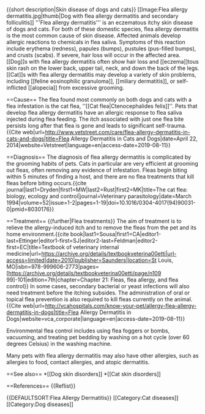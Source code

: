 {{short description|Skin disease of dogs and cats}}
[[Image:Flea allergy dermatitis.jpg|thumb|Dog with flea allergy dermatitis and secondary folliculitis]]
'''Flea allergy dermatitis''' is an eczematous itchy skin disease of dogs and cats. For both of these domestic species, flea allergy dermatitis is the most common cause of skin disease. Affected animals develop allergic reactions to chemicals in flea saliva. Symptoms of this reaction include erythema (redness), papules (bumps), pustules (pus-filled bumps), and crusts (scabs). If severe, hair loss will occur in the affected area. [[Dog]]s with flea allergy dermatitis often show hair loss and [[eczema]]tous skin rash on the lower back, upper tail, neck, and down the back of the legs. [[Cat]]s with flea allergy dermatitis may develop a variety of skin problems, including [[feline eosinophilic granuloma]], [[miliary dermatitis]], or self-inflicted [[alopecia]] from excessive grooming.<ref name=":0" />

==Cause==
The flea found most commonly on both dogs and cats with a flea infestation is the cat flea, ''[[Cat flea|Ctenocephalides felis]]''.<ref name="Sousa 2010" /> Pets that develop flea allergy dermatitis have an allergic response to flea saliva injected during flea feeding. The itch associated with just one flea bite persists long after that flea is gone and leads to significant self-trauma.<ref name=":0">{{Cite web|url=http://www.vetstreet.com/care/flea-allergy-dermatitis-in-cats-and-dogs|title=Flea Allergy Dermatitis in Cats and Dogs|date=April 22, 2014|website=Vetstreet|language=en|access-date=2019-08-11}}</ref>

==Diagnosis==
The diagnosis of flea allergy dermatitis is complicated by the grooming habits of pets. Cats in particular are very efficient at grooming out fleas, often removing any evidence of infestation. Fleas begin biting within 5 minutes of finding a host, and there are no flea treatments that kill fleas before biting occurs.<ref name="Dryden 1994">{{cite journal|last1=Dryden|first1=MW|last2=Rust|first2=MK|title=The cat flea: biology, ecology and control|journal=Veterinary parasitology|date=March 1994|volume=52|issue=1-2|pages=1-19|doi=10.1016/0304-4017(94)90031-0|pmid=8030176}}</ref> 

==Treatment==
{{further|Flea treatments}}
The aim of treatment is to relieve the allergy-induced itch and to remove the fleas from the pet and its home environment.<ref name="Sousa 2010">{{cite book|last1=Sousa|first1=CA|editor1-last=Ettinger|editor1-first=SJ|editor2-last=Feldman|editor2-first=EC|title=Textbook of veterinary internal medicine|url=https://archive.org/details/textbookveterina00etti|url-access=limited|date=2010|publisher=Saunders|location=St Louis, MO|isbn=978-999606-2773|pages=[https://archive.org/details/textbookveterina00etti/page/n109 99]-101|edition=7th|chapter=Chapter 21: Fleas, flea allergy, and flea control}}</ref> In some cases, secondary bacterial or yeast infections will also need treatment before the itching subsides. The administration of oral or topical flea prevention is also required to kill fleas currently on the animal.<ref>{{Cite web|url=http://vcahospitals.com/know-your-pet/allergy-flea-allergy-dermatitis-in-dogs|title=Flea Allergy Dermatitis in Dogs|website=vca_corporate|language=en|access-date=2019-08-11}}</ref>

Environmental flea control includes using flea foggers or bombs, vacuuming, and treating pet bedding by washing on a hot cycle (over 60 degrees Celsius) in the washing machine. 

Many pets with flea allergy dermatitis may also have other allergies, such as allergies to food, contact allergies, and atopic dermatitis.

==See also==
*[[Dog skin disorders]]
*[[Cat skin disorders]]

==References==
{{Reflist}}


{{DEFAULTSORT:Flea Allergy Dermatitis}}
[[Category:Cat diseases]]
[[Category:Dog diseases]]